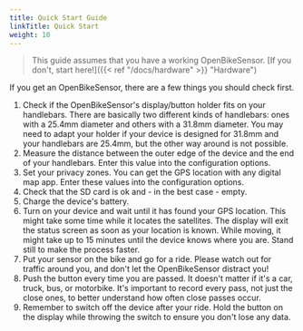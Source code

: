 ```yaml
---
title: Quick Start Guide
linkTitle: Quick Start
weight: 10
---
```


> This guide assumes that you have a working OpenBikeSensor. [If you don't, start here!]({{< ref "/docs/hardware" >}} "Hardware")

If you get an OpenBikeSensor, there are a few things you should check first.

1. Check if the OpenBikeSensor's display/button holder fits on your handlebars.
   There are basically two different kinds of handlebars: ones with a
   25.4mm diameter and others with a 31.8mm diameter. You may need to adapt your
   holder if your device is designed for 31.8mm and your handlebars are
   25.4mm, but the other way around is not possible.
2. Measure the distance between the outer edge of the device and the end of
   your handlebars. Enter this value into the configuration options.
3. Set your privacy zones. You can get the GPS location with any
   digital map app. Enter these values into the configuration options.
4. Check that the SD card is ok and - in the best case - empty.
5. Charge the device's battery.
6. Turn on your device and wait until it has found your GPS location. This
   might take some time while it locates the satellites. The
   display will exit the status screen as soon as your location is known.
   While moving, it might take up to 15 minutes until the device knows where you
   are. Stand still to make the process faster.
6. Put your sensor on the bike and go for a ride. Please watch out for
   traffic around you, and don't let the OpenBikeSensor distract you!
8. Push the button every time you are passed. It doesn't matter if it's a car,  truck, bus, 
   or motorbike. It's important to record every pass, not just the close ones, to better 
   understand how often close passes occur.
9. Remember to switch off the device after your ride. Hold the button on the display while
   throwing the switch to ensure you don't lose any data. 
